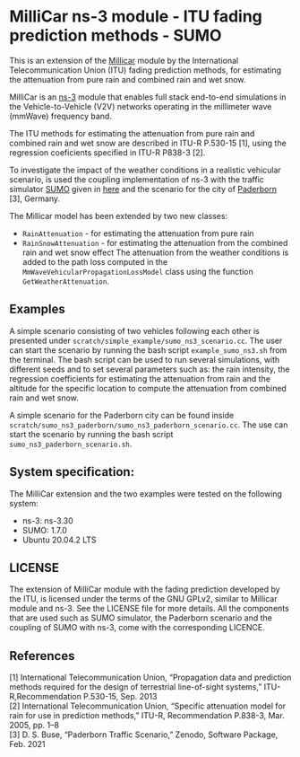 # MilliCar ns-3 module - ITU fading prediction methods - SUMO #

This is an extension of the [Millicar](https://github.com/signetlabdei/millicar) module by the International Telecommunication Union (ITU) fading prediction methods, for estimating the attenuation from pure rain and combined rain and wet snow. 

MilliCar is an [ns-3](https://www.nsnam.org "ns-3 Website") module that enables full stack end-to-end simulations in the Vehicle-to-Vehicle (V2V) networks operating in the millimeter wave (mmWave) frequency band.  

The ITU methods for estimating the attenuation from pure rain and combined rain and wet snow are described in ITU-R P.530-15 [1], using the regression coeficients specified in ITU-R P838-3 [2].

To investigate the impact of the weather conditions in a realistic vehicular scenario, is used the coupling implementation of ns-3 with the traffic simulator [SUMO](https://www.eclipse.org/sumo/) given in [here](https://github.com/vodafone-chair/ns3-sumo-coupling) and the scenario for the city of [Paderborn](https://zenodo.org/record/4522059) [3], Germany.

The Millicar model has been extended by two new classes:
 - `RainAttenuation` - for estimating the attenuation from pure rain
 - `RainSnowAttenuation` - for estimating the attenuation from the combined rain and wet snow effect
 The attenuation from the weather conditions is added to the path loss computed in the `MmWaveVehicularPropagationLossModel` class using the function `GetWeatherAttenuation`. 

## Examples
A simple scenario consisting of two vehicles following each other is presented under `scratch/simple_example/sumo_ns3_scenario.cc`. The user can start the scenario by running the bash script `example_sumo_ns3.sh` from the terminal. The bash script can be used to run several simulations, with different seeds and to set several parameters such as: the rain intensity, the regression coefficients for estimating the attenuation from rain and the altitude for the specific location to compute the attenuation from combined rain and wet snow.

A simple scenario for the Paderborn city can be found inside `scratch/sumo_ns3_paderborn/sumo_ns3_paderborn_scenario.cc`. The use can start the scenario by running the bash script `sumo_ns3_paderborn_scenario.sh`. 


## System specification:
The MilliCar extension and the two examples were tested on the following system:
 - ns-3: ns-3.30
 - SUMO: 1.7.0
 - Ubuntu 20.04.2 LTS

## LICENSE
The extension of MilliCar module with the fading prediction developed by the ITU, is licensed under the terms of the GNU GPLv2, similar to Millicar module and ns-3. See the LICENSE file for more details.
All the components that are used such as SUMO simulator, the Paderborn scenario and the coupling of SUMO with ns-3, come with the corresponding LICENCE.

## References
[1] International Telecommunication Union, “Propagation data and prediction methods required for the design of terrestrial line-of-sight systems,” ITU-R,Recommendation P.530-15, Sep. 2013 \
[2] International Telecommunication Union, “Specific attenuation model for rain for use in prediction methods,” ITU-R, Recommendation P.838-3, Mar. 2005, pp. 1–8 \
[3] D. S. Buse, “Paderborn Traffic Scenario,” Zenodo, Software Package, Feb. 2021 
